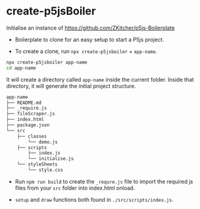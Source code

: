 # create-p5jsBoiler

Initialise an instance of https://github.com/ZKitcher/p5js-Boilerplate

-   Boilerplate to clone for an easy setup to start a P5js project.

-   To create a clone, run `npx create-p5jsboiler` + `app-name`.

```sh
npx create-p5jsboiler app-name
cd app-name
```

It will create a directory called `app-name` inside the current folder.
Inside that directory, it will generate the initial project structure.

```sh
app-name
├── README.md
├── _require.js
├── fileScraper.js
├── index.html
├── package.json
└── src
    ├── classes
        └── demo.js
    ├── scripts
        ├── index.js
        └── initialise.js
    └── styleSheets
        └── style.css
```

-   Run `npm run build` to create the `_requre.js` file to import the required js files from your `src` folder into index.html onload.

-   `setup` and `draw` functions both found in `./src/scripts/index.js`.